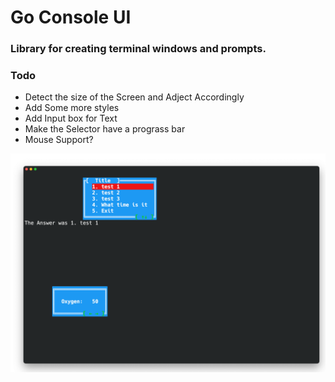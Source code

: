 # Go Console UI

### Library for creating terminal windows and prompts. 

### Todo

- Detect the size of the Screen and Adject Accordingly
- Add Some more styles
- Add Input box for Text
- Make the Selector have a prograss bar 
- Mouse Support? 


![](screenshot.png)
